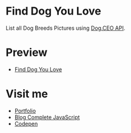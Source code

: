 # Find Dog You Love

List all Dog Breeds Pictures using [Dog.CEO API](https://dog.ceo/dog-api/).

# Preview

  * [Find Dog You Love](http://about.phamvanlam.com/find-dog-you-love/)

# Visit me

  * [Portfolio](http://about.phamvanlam.com)
  * [Blog Complete JavaScript](https://completejavascript.com)
  * [Codepen](https://codepen.io/completejavascript)
